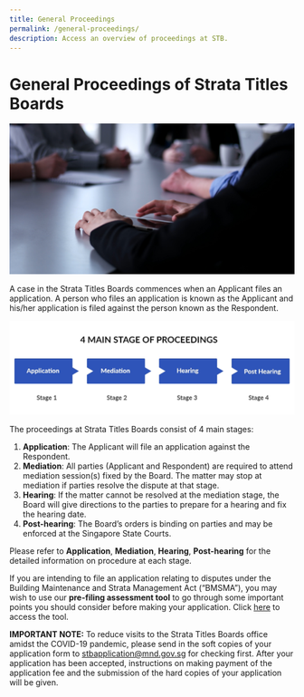```yaml
---
title: General Proceedings
permalink: /general-proceedings/
description: Access an overview of proceedings at STB.
---
```

# General Proceedings of Strata Titles Boards
![general proceeding](/images/group-business-people-discussing-business-plan-office.jpg)

A case in the Strata Titles Boards commences when an Applicant files an application. A person who files an application is known as the Applicant and his/her application is filed against the person known as the Respondent.

![4 main stage of proceedings](/images/4-main-stage-of-proceedings.jpg)

The proceedings at Strata Titles Boards consist of 4 main stages:

1.  **Application**: The Applicant will file an application against the Respondent.
2.  **Mediation**: All parties (Applicant and Respondent) are required to attend mediation session(s) fixed by the Board. The matter may stop at mediation if parties resolve the dispute at that stage.
3.  **Hearing**: If the matter cannot be resolved at the mediation stage, the Board will give directions to the parties to prepare for a hearing and fix the hearing date.
4.  **Post-hearing**: The Board’s orders is binding on parties and may be enforced at the Singapore State Courts.

Please refer to **Application**, **Mediation**, **Hearing**, **Post-hearing** for the detailed information on procedure at each stage.

If you are intending to file an application relating to disputes under the Building Maintenance and Strata Management Act (“BMSMA”), you may wish to use our **pre-filing assessment tool** to go through some important points you should consider before making your application. Click [here](/general-proceedings/prefilling-assessment-tool/) to access the tool.

**IMPORTANT NOTE:** To reduce visits to the Strata Titles Boards office amidst the COVID-19 pandemic, please send in the soft copies of your application form to [stbapplication@mnd.gov.sg](mailto:stbapplication@mnd.gov.sg) for checking first. After your application has been accepted, instructions on making payment of the application fee and the submission of the hard copies of your application will be given.